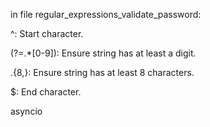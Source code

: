 in file regular_expressions_validate_password:

^: Start character.

(?=.*[0-9]): Ensure string has at least a digit.

.{8,}: Ensure string has at least 8 characters.

$: End character.

asyncio
